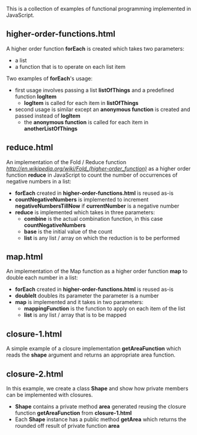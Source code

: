 This is a collection of examples of functional programming implemented in JavaScript.

higher-order-functions.html
---

A higher order function **forEach** is created which takes two parameters:

* a list
* a function that is to operate on each list item

Two examples of **forEach**'s usage:

* first usage involves passing a list **listOfThings** and a predefined function **logItem**
    * **logItem** is called for each item in **listOfThings**
* second usage is similar except an **anonymous function** is created and passed instead of **logItem**
    * the **anonymous function** is called for each item in **anotherListOfThings**

reduce.html
---

An implementation of the Fold / Reduce function *http://en.wikipedia.org/wiki/Fold_(higher-order_function)* as a higher order
function **reduce** in JavaScript to count the number of occurrences of negative numbers in a list:

* **forEach** created in **higher-order-functions.html** is reused as-is
* **countNegativeNumbers** is implemented to increment **negativeNumbersTillNow** if **currentNumber** is a negative number
* **reduce** is implemented which takes in three parameters:
    * **combine** is the actual combination function, in this case **countNegativeNumbers**
    * **base** is the initial value of the count
    * **list** is any list / array on which the reduction is to be performed

map.html
---

An implementation of the Map function as a higher order function **map** to double each number in a list:

* **forEach** created in **higher-order-functions.html** is reused as-is
* **doubleIt** doubles its parameter the parameter is a number
* **map** is implemented and it takes in two parameters:
    * **mappingFunction** is the function to apply on each item of the list
    * **list** is any list / array that is to be mapped

closure-1.html
---

A simple example of a closure implementation **getAreaFunction** which reads the **shape** argument and returns an
appropriate area function.

closure-2.html
---

In this example, we create a class **Shape** and show how private members can be implemented with closures.

* **Shape** contains a private method **area** generated reusing the closure function **getAreaFunction** from **closure-1.html**
* Each **Shape** instance has a public method **getArea** which returns the rounded off result of private function **area**